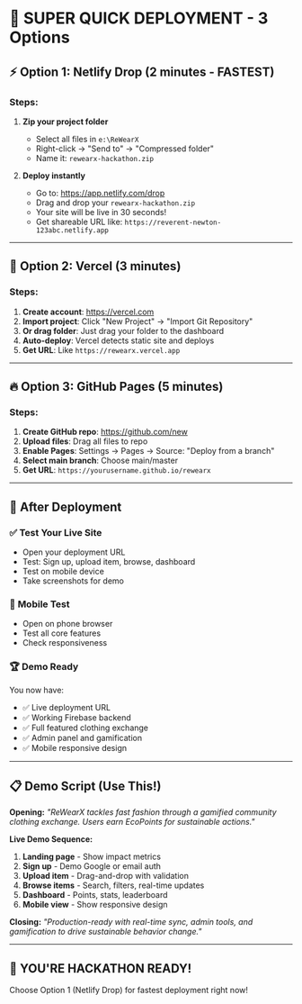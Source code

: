 # 🚀 **SUPER QUICK DEPLOYMENT - 3 Options**

## ⚡ **Option 1: Netlify Drop (2 minutes - FASTEST)**

### Steps:
1. **Zip your project folder** 
   - Select all files in `e:\ReWearX`
   - Right-click → "Send to" → "Compressed folder"
   - Name it: `rewearx-hackathon.zip`

2. **Deploy instantly**
   - Go to: https://app.netlify.com/drop
   - Drag and drop your `rewearx-hackathon.zip`
   - Your site will be live in 30 seconds!
   - Get shareable URL like: `https://reverent-newton-123abc.netlify.app`

---

## 🌟 **Option 2: Vercel (3 minutes)**

### Steps:
1. **Create account**: https://vercel.com
2. **Import project**: Click "New Project" → "Import Git Repository"
3. **Or drag folder**: Just drag your folder to the dashboard
4. **Auto-deploy**: Vercel detects static site and deploys
5. **Get URL**: Like `https://rewearx.vercel.app`

---

## 🔥 **Option 3: GitHub Pages (5 minutes)**

### Steps:
1. **Create GitHub repo**: https://github.com/new
2. **Upload files**: Drag all files to repo
3. **Enable Pages**: Settings → Pages → Source: "Deploy from a branch"
4. **Select main branch**: Choose main/master
5. **Get URL**: `https://yourusername.github.io/rewearx`

---

## 🎯 **After Deployment**

### ✅ **Test Your Live Site**
- Open your deployment URL
- Test: Sign up, upload item, browse, dashboard
- Test on mobile device
- Take screenshots for demo

### 📱 **Mobile Test**
- Open on phone browser
- Test all core features
- Check responsiveness

### 🏆 **Demo Ready**
You now have:
- ✅ Live deployment URL
- ✅ Working Firebase backend  
- ✅ Full featured clothing exchange
- ✅ Admin panel and gamification
- ✅ Mobile responsive design

---

## 📋 **Demo Script (Use This!)**

**Opening:** 
*"ReWearX tackles fast fashion through a gamified community clothing exchange. Users earn EcoPoints for sustainable actions."*

**Live Demo Sequence:**
1. **Landing page** - Show impact metrics
2. **Sign up** - Demo Google or email auth  
3. **Upload item** - Drag-and-drop with validation
4. **Browse items** - Search, filters, real-time updates
5. **Dashboard** - Points, stats, leaderboard
6. **Mobile view** - Show responsive design

**Closing:**
*"Production-ready with real-time sync, admin tools, and gamification to drive sustainable behavior change."*

---

## 🎉 **YOU'RE HACKATHON READY!** 

Choose Option 1 (Netlify Drop) for fastest deployment right now!
